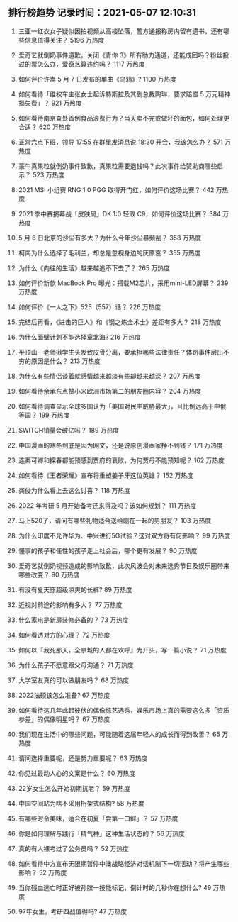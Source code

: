 
## 排行榜趋势 记录时间：2021-05-07 12:10:31
  
  1. 三亚一红衣女子疑似因拍视频从高楼坠落，警方通报称房内留有遗书，还有哪些信息值得关注？ 5196 万热度
    
  2. 爱奇艺就倒奶事件道歉，关闭《青你 3》所有助力通道，还能成团吗？粉丝投过的票怎么办，爱奇艺算违约吗？ 1117 万热度
    
  3. 如何评价许嵩 5 月 7 日发布的单曲《乌鸦》? 1100 万热度
    
  4. 如何看待「维权车主张女士起诉特斯拉及其副总裁陶琳，要求赔偿 5 万元精神损失费」？ 921 万热度
    
  5. 如何看待南京查处首例食品浪费行为？当天卖不完或做坏的面包，如何处理更合适？ 620 万热度
    
  6. 正常六点下班，领导 17:55 在群里发消息说 18:30 开会，我该怎么办？ 571 万热度
    
  7. 蒙牛真果粒就倒奶事件致歉，真果粒需要退钱吗？此次事件给赞助商哪些启示？ 523 万热度
    
  8. 2021 MSI 小组赛 RNG 1:0 PGG 取得开门红，如何评价这场比赛？ 442 万热度
    
  9. 2021 季中赛揭幕战「皮肤局」DK 1:0 轻取 C9，如何评价这场比赛？ 384 万热度
    
  10. 5 月 6 日北京的沙尘有多大？为什么今年沙尘暴频刮？ 358 万热度
    
  11. 柯南为什么选择了毛利兰，却总是忽视身边的灰原哀？ 355 万热度
    
  12. 为什么《向往的生活》越来越追不下去了？ 265 万热度
    
  13. 如何评价新款 MacBook Pro 曝光：搭载M2芯片，采用mini-LED屏幕？ 239 万热度
    
  14. 如何评价《一人之下》525（557）话？ 226 万热度
    
  15. 完结后再看，《进击的巨人》和《钢之炼金术士》差距有多大？ 218 万热度
    
  16. 为什么面壁计划不能选择章北海? 216 万热度
    
  17. 平顶山一老师揪学生头发致皮骨分离，要承担哪些法律责任？体罚事件层出不穷的原因是什么？ 213 万热度
    
  18. 为什么有些情侣谈着就感情越来越淡有些却越来越深？ 207 万热度
    
  19. 如何看待余承东点赞小米欧洲市场第二的朋友圈内容？ 204 万热度
    
  20. 如何看待调查显示全球多国认为「美国对民主威胁最大」，且比例远高于中俄等国？ 199 万热度
    
  21. SWITCH销量会破亿吗？ 189 万热度
    
  22. 中国漫画的寒冬到底是因为网文，还是说原创漫画家挣不到钱？ 171 万热度
    
  23. 连秦可卿和探春都能预感到贾府的衰败，为何贾母不能预知呢？ 162 万热度
    
  24. 如何看待《王者荣耀》宣布将重塑姜子牙这位英雄？ 152 万热度
    
  25. 龚俊为什么看上去这么讨喜？ 118 万热度
    
  26. 2022 年考研 5 月开始备考还来得及吗？该如何规划？ 111 万热度
    
  27. 马上520了，请问有哪些礼物适合送给刚在一起的男朋友？ 103 万热度
    
  28. 为什么印度不允许华为、中兴进行5G试验？这对双方将有何影响？ 99 万热度
    
  29. 懂事的孩子和任性的孩子走上社会后，哪个更有发展？ 90 万热度
    
  30. 爱奇艺就倒奶视频造成的影响致歉，此次风波会对未来选秀节目及娱乐圈带来哪些改变？ 90 万热度
    
  31. 有没有夏天穿超级凉爽的长裤? 89 万热度
    
  32. 近视对前途的影响有多大？ 77 万热度
    
  33. 什么家电是新房装修必备的？ 73 万热度
    
  34. 如何看透对方的心理？ 72 万热度
    
  35. 如何以『我死那天，全京城的人都在欢呼』为开头，写一篇小说？ 71 万热度
    
  36. 为什么孩子不愿意跟父母沟通？ 71 万热度
    
  37. 大学室友真的可以做朋友吗？ 68 万热度
    
  38. 2022法硕该怎么准备? 67 万热度
    
  39. 如何看待这几年此起彼伏的偶像综艺选秀，娱乐市场上真的需要这么多「资质参差」的偶像明星吗？ 67 万热度
    
  40. 我们现在生活中的哪些问题，可能随着这届年轻人的成长而得到改善？ 65 万热度
    
  41. 请问选择重要呢，还是努力重要呢？ 63 万热度
    
  42. 你见过最动人心的文案是什么？ 60 万热度
    
  43. 22岁女生怎么开始初期抗老？ 59 万热度
    
  44. 中国空间站为啥不采用桁架式结构? 58 万热度
    
  45. 有哪些时令美味，适合在初夏「尝第一口鲜」？ 57 万热度
    
  46. 你是如何理解与践行「精气神」这种生活状态的？ 56 万热度
    
  47. 真的有人裸考过了公务员吗？ 52 万热度
    
  48. 如何看待中方宣布无限期暂停中澳战略经济对话机制下一切活动？将产生哪些影响？ 52 万热度
    
  49. 当你残血逃亡时正好被孙膑一技能标记，倒计时的几秒你在想什么? 49 万热度
    
  50. 97年女生，考研四战值得吗? 47 万热度
    